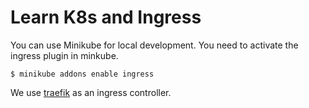 # Learn K8s and Ingress

You can use Minikube for local development. You need to activate the ingress plugin in minkube.

```
$ minikube addons enable ingress
```

We use [traefik](https://doc.traefik.io/traefik/v1.7/user-guide/kubernetes/) as an ingress controller.
